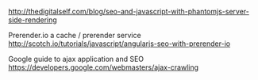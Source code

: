 
http://thedigitalself.com/blog/seo-and-javascript-with-phantomjs-server-side-rendering

Prerender.io a cache / prerender service   
http://scotch.io/tutorials/javascript/angularjs-seo-with-prerender-io

Google guide to ajax application and SEO   
https://developers.google.com/webmasters/ajax-crawling
